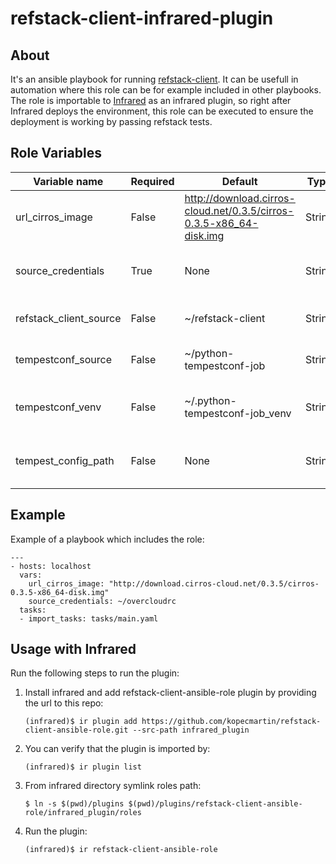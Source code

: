 # refstack-client-infrared-plugin

## About
It's an ansible playbook for running [refstack-client](https://github.com/openstack/refstack-client).
It can be usefull in automation where this role can be for example included in other playbooks.
The role is importable to [Infrared](https://github.com/redhat-openstack/infrared.git) as an infrared
plugin, so right after Infrared deploys the environment, this role can be executed to ensure the
deployment is working by passing refstack tests.

## Role Variables

| Variable name          | Required | Default                                                             | Type    | Description                                                                     |
|------------------------|----------|---------------------------------------------------------------------|---------|---------------------------------------------------------------------------------|
| url_cirros_image       | False    | http://download.cirros-cloud.net/0.3.5/cirros-0.3.5-x86_64-disk.img | String  | Path or link to cirros image                                                    |
| source_credentials     | True     | None                                                                | String  | File or command to be sourced: keystonerc_admin/openrc admin admin              |
| refstack_client_source | False    | ~/refstack-client                                                   | String  | Destination where refstack-client will be cloned                                |
| tempestconf_source     | False    | ~/python-tempestconf-job                                            | String  | Destination where python-tempestconf will be cloned                             |
| tempestconf_venv       | False    | ~/.python-tempestconf-job_venv                                      | String  | Destination of virtualenv where python-tempestconf will be installed            |
| tempest_config_path    | False    | None                                                                | String  | Destination of tempest configuration file to be used for running refstack tests |

## Example
Example of a playbook which includes the role:
```
---
- hosts: localhost
  vars:
    url_cirros_image: "http://download.cirros-cloud.net/0.3.5/cirros-0.3.5-x86_64-disk.img"
    source_credentials: ~/overcloudrc
  tasks:
  - import_tasks: tasks/main.yaml
```

## Usage with Infrared

Run the following steps to run the plugin:
1. Install infrared and add refstack-client-ansible-role plugin by providing the url to this repo:
    ```
    (infrared)$ ir plugin add https://github.com/kopecmartin/refstack-client-ansible-role.git --src-path infrared_plugin
    ```
2. You can verify that the plugin is imported by:
    ```
    (infrared)$ ir plugin list
    ```
3. From infrared directory symlink roles path:
    ```
    $ ln -s $(pwd)/plugins $(pwd)/plugins/refstack-client-ansible-role/infrared_plugin/roles
    ```
4. Run the plugin:
    ```
    (infrared)$ ir refstack-client-ansible-role
    ```
